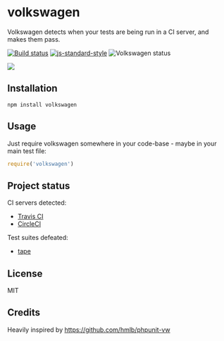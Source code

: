 # volkswagen

Volkswagen detects when your tests are being run in a CI server, and
makes them pass.

[![Build status](https://travis-ci.org/auchenberg/volkswagen.svg?branch=master)](https://travis-ci.org/auchenberg/volkswagen)
[![js-standard-style](https://img.shields.io/badge/code%20style-standard-brightgreen.svg?style=flat)](https://github.com/feross/standard)
![Volkswagen status](https://auchenberg.github.io/volkswagen/volkswargen_ci.svg)

![](https://media.giphy.com/media/J4rsvkWf7pW3m/giphy.gif)

## Installation

```
npm install volkswagen
```

## Usage

Just require volkswagen somewhere in your code-base - maybe in your main
test file:

```js
require('volkswagen')
```

## Project status

CI servers detected:

- [Travis CI](http://travis-ci.org)
- [CircleCI](http://circleci.com)

Test suites defeated:

- [tape](https://github.com/substack/tape)

## License

MIT

## Credits
Heavily inspired by https://github.com/hmlb/phpunit-vw
